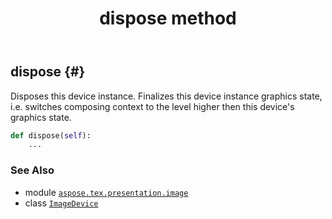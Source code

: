 ﻿---
title: dispose method
second_title: Aspose.TeX for Python via .NET API References
description: 
type: docs
weight: 40
url: /python-net/aspose.tex.presentation.image/imagedevice/dispose/
is_root: false
---

## dispose {#}

Disposes this device instance. Finalizes this device instance graphics state,
i.e. switches composing context to the level higher then this device's graphics state.



```python
def dispose(self):
    ...
```





### See Also
* module [`aspose.tex.presentation.image`](../../)
* class [`ImageDevice`](/tex/python-net/aspose.tex.presentation.image/imagedevice)
